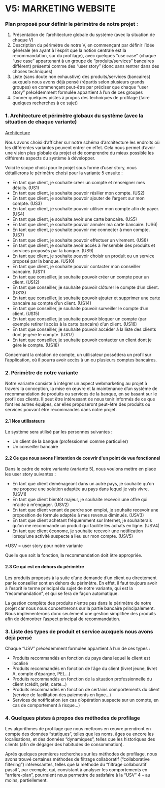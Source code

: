 # V5: MARKETING WEBSITE



### Plan proposé pour définir le périmètre de notre projet :

1. Présentation de l’architecture globale du système (avec la situation de chaque V)
2. Description du périmètre de notre V, en commençant par définir l’idée générale (en ayant à l’esprit que la notion centrale est la recommandation, sur du profilage), avec quelques “use case” (chaque “use case” appartenant à un groupe de “produits/services” bancaires différent) présenté comme des “user story” (donc sans rentrer dans des choses techniques)
3. Liste (sans doute non exhaustive) des produits/services (bancaires) auxquels nous avons déjà pensé (répartis selon plusieurs grands groupes) en commençant peut-être par préciser que chaque “user story” précédemment formulée appartient à l’un de ces groupes
4. Donner quelques pistes à propos des techniques de profilage (faire quelques recherches à ce sujet)


### 1.	Architecture et périmètre globaux du système (avec la situation de chaque variante)

[Architecture](https://github.com/FrereB/AL1920/blob/master/Architecture.png "architecture")

Nous avons choisi d’afficher sur notre schéma d’architecture les endroits où les différentes variantes peuvent entrer en effet. Cela nous permet d’avoir une vision plus globale du projet et de comprendre du mieux possible les différents aspects du système à développer.

Voici le scope choisi pour le projet sous forme d’user story, nous détaillerons le périmètre choisi pour la variante 5 ensuite :

* En tant que client, je souhaite créer un compte et renseigner mes détails. (US1)  
* En tant que client, je souhaite pouvoir résilier mon compte. (US2)  
* En tant que client, je souhaite pouvoir ajouter de l’argent sur mon compte. (US3)  
* En tant que client, je souhaite pouvoir utiliser mon compte afin de payer. (US4)  
* En tant que client, je souhaite avoir une carte bancaire. (US5)  
* En tant que client, je souhaite pouvoir annuler ma carte bancaire. (US6)  
* En tant que client, je souhaite pouvoir me connecter à mon compte. (US7)  
* En tant que client, je souhaite pouvoir effectuer un virement. (US8)  
* En tant que client, je souhaite avoir accès à l’ensemble des produits et services proposés par la banque. (US9)  
* En tant que client, je souhaite pouvoir choisir un produit ou un service proposé par la banque. (US10)  
* En tant que client, je souhaite pouvoir contacter mon conseiller bancaire. (US11)  
* En tant que conseiller, je souhaite pouvoir créer un compte pour un client. (US12)  
* En tant que conseiller, je souhaite pouvoir clôturer le compte d’un client. (US13)  
* En tant que conseiller, je souhaite pouvoir ajouter et supprimer une carte bancaire au compte d’un client. (US14)  
* En tant que conseiller, je souhaite pouvoir surveiller le compte d’un client. (US15)  
* En tant que conseiller, je souhaite pouvoir bloquer un compte (par exemple retirer l’accès à la carte bancaire) d’un client. (US16)  
* En tant que conseiller, je souhaite pouvoir accéder à la liste des clients dont je gère le compte. (US17)  
* En tant que conseiller, je souhaite pouvoir contacter un client dont je gère le compte. (US18)  

Concernant la création de compte, un utilisateur possédera un profil sur l’application, où il pourra avoir accès à un ou plusieurs comptes bancaires.

### 2.	Périmètre de notre variante

Notre variante consiste à intégrer un aspect webmarketing au projet à travers la conception, la mise en œuvre et la maintenance d’un système de recommandation de produits ou services de la banque, en se basant sur le profil des clients. Il peut être intéressant de nous tenir informés de ce que font les autres équipes, car elles proposeront peut-être des produits ou services pouvant être recommandés dans notre projet.

#### 2.1	Nos utilisateurs

Le système sera utilisé par les personnes suivantes :
* Un client de la banque (professionnel comme particulier)
* Un conseiller bancaire

#### 2.2	Ce que nous avons l’intention de couvrir d'un point de vue fonctionnel

Dans le cadre de notre variante (variante 5), nous voulons mettre en place les user story suivantes :

* En tant que client déménageant dans un autre pays, je souhaite qu’on me propose une solution adaptée au pays dans lequel je vais vivre. (USV1)  
* En tant que client bientôt majeur, je souhaite recevoir une offre qui m’aide à m’engager. (USV2)  
* En tant que client venant de perdre son emploi, je souhaite recevoir une proposition de formule adaptée à mes revenus diminués. (USV3)  
* En tant que client achetant fréquemment sur Internet, je souhaiterais qu’on me recommande un produit qui facilite les achats en ligne. (USV4)  
* En tant que client économe, je souhaite recevoir une notification lorsqu’une activité suspecte a lieu sur mon compte. (USV5)  

*USV = user story pour notre variante

Quelle que soit la fonction, la recommandation doit être appropriée.

#### 2.3	Ce qui est en dehors du périmètre

Les produits proposés à la suite d’une demande d’un client ou directement par le conseiller sont en dehors du périmètre. En effet, il faut toujours avoir à l’esprit le terme principal du sujet de notre variante, qui est la “recommandation”, et qui se fera de façon automatique.

La gestion complète des produits n’entre pas dans le périmètre de notre projet car nous nous concentrerons sur la partie bancaire principalement. Nous implémenterons donc seulement une gestion simplifiée des produits afin de démontrer l’aspect principal de recommandation.


### 3.	Liste des types de produit et service auxquels nous avons déjà pensé

Chaque “USV” précédemment formulée appartient à l’un de ces types :

* Produits recommandés en fonction du pays dans lequel le client est localisé
* Produits recommandés en fonction de l’âge du client (livret jeune, livret A, compte d’épargne, PEL…)
* Produits recommandés en fonction de la situation professionnelle du client (crédit, prêt, carte…)
* Produits recommandés en fonction de certains comportements du client (service de facilitation des paiements en ligne…)
* Services de notification (en cas d’opération suspecte sur un compte, en cas de comportement à risque…)


### 4.	Quelques pistes à propos des méthodes de profilage

Les algorithmes de profilage que nous mettrons en œuvre prendront en compte des données “statiques”, telles que les noms, âges ou encore les localisations, et des données “dynamiques”, telles que les historiques des clients (afin de dégager des habitudes de consommation).

Après quelques premières recherches sur les méthodes de profilage, nous avons trouvé certaines méthodes de filtrage collaboratif (“collaborative filtering”) intéressantes, telles que la méthode du “filtrage collaboratif passif”, par exemple, qui, consistant à analyser les comportements en “arrière-plan”, pourraient nous permettre de satisfaire à la “USV” 4 – au moins, partiellement.

